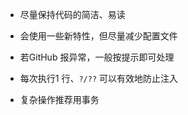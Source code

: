 - 尽量保持代码的简洁、易读  
- 会使用一些新特性，但尽量减少配置文件  


- 若GitHub 报异常，一般按提示即可处理  


- 每次执行1 行、`?/??` 可以有效地防止注入
- 复杂操作推荐用事务
